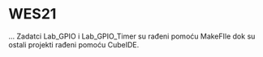 # WES21
...
Zadatci Lab_GPIO i Lab_GPIO_Timer su rađeni pomoću MakeFIle dok su ostali projekti rađeni pomoću CubeIDE.

